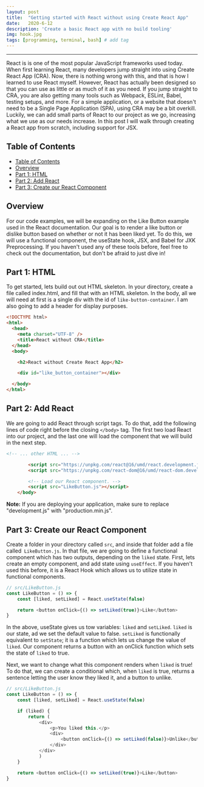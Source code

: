 ```yaml
---
layout: post
title:  "Getting started with React without using Create React App"
date:   2020-6-12
description: 'Create a basic React app with no build tooling'
img: hook.jpg
tags: [programming, terminal, bash] # add tag
---
```

---

React is is one of the most popular JavaScript frameworks used today. When first learning React, many developers jump straight into using Create React App (CRA). Now, there is nothing wrong with this, and that is how I learned to use React myself. However, React has actually been designed so that you can use as little or as much of it as you need. If you jump straight to CRA, you are also getting many tools such as Webpack, ESLint, Babel, testing setups, and more. For a simple application, or a website that doesn't need to be a Single Page Application (SPA), using CRA may be a bit overkill. Luckily, we can add small parts of React to our project as we go, increasing what we use as our needs increase. In this post I will walk through creating a React app from scratch, including support for JSX.

## Table of Contents

- [Table of Contents](#table-of-contents)
- [Overview](#overview)
- [Part 1: HTML](#part-1-html)
- [Part 2: Add React](#part-2-add-react)
- [Part 3: Create our React Component](#part-3-create-our-react-component)

## Overview

For our code examples, we will be expanding on the Like Button example used in the React documentation. Our goal is to render a like button or dislike button based on whether or not it has been liked yet. To do this, we will use a functional component, the useState hook, JSX, and Babel for JXK Preprocessing. If you haven't used any of these tools before, feel free to check out the documentation, but don't be afraid to just dive in!

## Part 1: HTML

To get started, lets build out out HTML skeleton. In your directory, create a file called index.html, and fill that with an HTML skeleton. In the body, all we will need at first is a single div with the id of `like-button-container`. I am also going to add a header for display purposes.

```html
<!DOCTYPE html>
<html>
  <head>
    <meta charset="UTF-8" />
    <title>React without CRA</title>
  </head>
  <body>

    <h2>React without Create React App</h2>

    <div id="like_button_container"></div>

  </body>
</html>

```

## Part 2: Add React

We are going to add React through script tags. To do that, add the following lines of code right before the closing `</body>` tag. The first two load React into our project, and the last one will load the component that we will build in the next step.

```html
<!-- ... other HTML ... -->

        <script src="https://unpkg.com/react@16/umd/react.development.js" crossorigin></script>
        <script src="https://unpkg.com/react-dom@16/umd/react-dom.development.js" crossorigin></script>

        <!-- Load our React component. -->
        <script src="LikeButton.js"></script>
    </body>
```

**Note:** If you are deploying your  application, make sure to replace "development.js" with "production.min.js".

## Part 3: Create our React Component

Create a folder in your directory called `src`, and inside that folder add a file called` LikeButton.js`. In that file, we are going to define a functional component which has two outputs, depending on the `liked` state. First, lets create an empty component, and add state using `useEffect`. If you haven't used this before, it is a React Hook which allows us to utilize state in functional components.

```js
// src/LikeButton.js
const LikeButton = () => {
	const [liked, setLiked] = React.useState(false)

	return <button onClick={() => setLiked(true)}>Like</button>
}
```

In the above, useState gives us tow variables: `liked` and `setLiked`. `liked` is our state, ad we set the default value to false. `setLiked` is functionally equivalent to `setState`; it is a function which lets us change the value of `liked`. Our component returns a button with an onClick function which sets the state of `liked` to true.

Next, we want to change what this component renders when `liked` is true! To do that, we can create a conditional which, when `liked` is true, returns a sentence letting the user know they liked it, and a button to unlike.

```js
// src/LikeButton.js
const LikeButton = () => {
	const [liked, setLiked] = React.useState(false)

	if (liked) {
		return (
			<div>
				<p>You liked this.</p>
				<div>
					<button onClick={() => setLiked(false)}>Unlike</button>
				</div>
			</div>
			)
	}

	return <button onClick={() => setLiked(true)}>Like</button>
}
```

